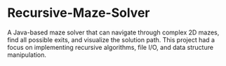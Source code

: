 # Recursive-Maze-Solver
A Java-based maze solver that can navigate through complex 2D mazes, find all possible exits, and visualize the solution path. This project had a focus on implementing recursive algorithms, file I/O, and data structure manipulation.
